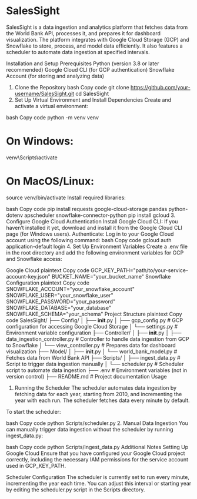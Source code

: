 # SalesSight
SalesSight is a data ingestion and analytics platform that fetches data from the World Bank API, processes it, and prepares it for dashboard visualization. The platform integrates with Google Cloud Storage (GCP) and Snowflake to store, process, and model data efficiently. It also features a scheduler to automate data ingestion at specified intervals.

Installation and Setup
Prerequisites
Python (version 3.8 or later recommended)
Google Cloud CLI (for GCP authentication)
Snowflake Account (for storing and analyzing data)
1. Clone the Repository
bash
Copy code
git clone https://github.com/your-username/SalesSight.git
cd SalesSight
2. Set Up Virtual Environment and Install Dependencies
Create and activate a virtual environment:

bash
Copy code
python -m venv venv
# On Windows:
venv\Scripts\activate
# On MacOS/Linux:
source venv/bin/activate
Install required libraries:

bash
Copy code
pip install requests google-cloud-storage pandas python-dotenv apscheduler snowflake-connector-python
pip install gcloud
3. Configure Google Cloud Authentication
Install Google Cloud CLI: If you haven’t installed it yet, download and install it from the Google Cloud CLI page (for Windows users).
Authenticate: Log in to your Google Cloud account using the following command:
bash
Copy code
gcloud auth application-default login
4. Set Up Environment Variables
Create a .env file in the root directory and add the following environment variables for GCP and Snowflake access:

Google Cloud
plaintext
Copy code
GCP_KEY_PATH="path/to/your-service-account-key.json"
BUCKET_NAME="your_bucket_name"
Snowflake Configuration
plaintext
Copy code
SNOWFLAKE_ACCOUNT="your_snowflake_account"
SNOWFLAKE_USER="your_snowflake_user"
SNOWFLAKE_PASSWORD="your_password"
SNOWFLAKE_DATABASE="your_database"
SNOWFLAKE_SCHEMA="your_schema"
Project Structure
plaintext
Copy code
SalesSight/
├── Config/
│   ├── __init__.py
│   ├── gcp_config.py              # GCP configuration for accessing Google Cloud Storage
│   └── settings.py                # Environment variable configuration
├── Controller/
│   ├── __init__.py
│   ├── data_ingestion_controller.py # Controller to handle data ingestion from GCP to Snowflake
│   └── view_controller.py          # Prepares data for dashboard visualization
├── Model/
│   ├── __init__.py
│   └── world_bank_model.py         # Fetches data from World Bank API
├── Scripts/
│   ├── ingest_data.py              # Script to trigger data ingestion manually
│   └── scheduler.py                # Scheduler script to automate data ingestion
├── .env                            # Environment variables (not in version control)
├── README.md                       # Project documentation
Usage
1. Running the Scheduler
The scheduler automates data ingestion by fetching data for each year, starting from 2010, and incrementing the year with each run. The scheduler fetches data every minute by default.

To start the scheduler:

bash
Copy code
python Scripts/scheduler.py
2. Manual Data Ingestion
You can manually trigger data ingestion without the scheduler by running ingest_data.py:

bash
Copy code
python Scripts/ingest_data.py
Additional Notes
Setting Up Google Cloud
Ensure that you have configured your Google Cloud project correctly, including the necessary IAM permissions for the service account used in GCP_KEY_PATH.

Scheduler Configuration
The scheduler is currently set to run every minute, incrementing the year each time. You can adjust this interval or starting year by editing the scheduler.py script in the Scripts directory.